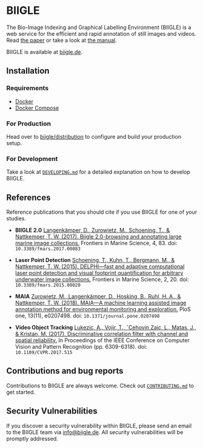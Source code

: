 # BIIGLE

The Bio-Image Indexing and Graphical Labelling Environment (BIIGLE) is a web service for the efficient and rapid annotation of still images and videos. Read <a href="https://doi.org/10.3389/fmars.2017.00083">the paper</a> or take a look at <a href="https://biigle.de/manual">the manual</a>.

BIIGLE is available at [biigle.de](https://biigle.de).

## Installation

### Requirements

- [Docker](https://docs.docker.com/install/)
- [Docker Compose](https://docs.docker.com/compose/install/)

### For Production

Head over to [biigle/distribution](https://github.com/biigle/distribution) to configure and build your production setup.

### For Development

Take a look at [`DEVELOPING.md`](DEVELOPING.md) for a detailed explanation on how to develop BIIGLE.

## References

Reference publications that you should cite if you use BIIGLE for one of your studies.

- **BIIGLE 2.0**
    [Langenkämper, D., Zurowietz, M., Schoening, T., & Nattkemper, T. W. (2017). Biigle 2.0-browsing and annotating large marine image collections.](https://doi.org/10.3389/fmars.2017.00083)
    Frontiers in Marine Science, 4, 83. doi: `10.3389/fmars.2017.00083`

- **Laser Point Detection**
    [Schoening, T., Kuhn, T., Bergmann, M., & Nattkemper, T. W. (2015). DELPHI—fast and adaptive computational laser point detection and visual footprint quantification for arbitrary underwater image collections.](https://doi.org/10.3389/fmars.2015.00020)
    Frontiers in Marine Science, 2, 20. doi: `10.3389/fmars.2015.00020`

- **MAIA**
    [Zurowietz, M., Langenkämper, D., Hosking, B., Ruhl, H. A., & Nattkemper, T. W. (2018). MAIA—A machine learning assisted image annotation method for environmental monitoring and exploration.](https://doi.org/10.1371/journal.pone.0207498)
    PloS one, 13(11), e0207498. doi: `10.1371/journal.pone.0207498`

- **Video Object Tracking**
    [Lukezic, A., Vojir, T., ˇCehovin Zajc, L., Matas, J., & Kristan, M. (2017). Discriminative correlation filter with channel and spatial reliability.](https://doi.org/10.1109/CVPR.2017.515)
    In Proceedings of the IEEE Conference on Computer Vision and Pattern Recognition (pp. 6309-6318). doi: `10.1109/CVPR.2017.515`

## Contributions and bug reports

Contributions to BIIGLE are always welcome. Check out [`CONTRIBUTING.md`](CONTRIBUTING.md) to get started.

## Security Vulnerabilities

If you discover a security vulnerability within BIIGLE, please send an email to the BIIGLE team via <info@biigle.de>. All security vulnerabilities will be promptly addressed.
